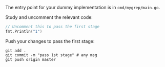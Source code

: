 The entry point for your dummy implementation is in `cmd/mygrep/main.go`.

Study and uncomment the relevant code: 

```go
// Uncomment this to pass the first stage
fmt.Println("1")
```

Push your changes to pass the first stage:

```
git add .
git commit -m "pass 1st stage" # any msg
git push origin master
```
